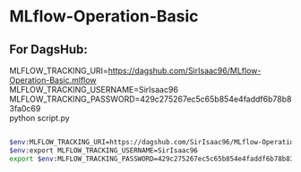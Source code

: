# MLflow-Operation-Basic



## For DagsHub:

MLFLOW_TRACKING_URI=https://dagshub.com/SirIsaac96/MLflow-Operation-Basic.mlflow \
MLFLOW_TRACKING_USERNAME=SirIsaac96 \
MLFLOW_TRACKING_PASSWORD=429c275267ec5c65b854e4faddf6b78b83fa0c69 \
python script.py


```bash

$env:MLFLOW_TRACKING_URI=https://dagshub.com/SirIsaac96/MLflow-Operation-Basic.mlflow
$env:export MLFLOW_TRACKING_USERNAME=SirIsaac96
export $env:MLFLOW_TRACKING_PASSWORD=429c275267ec5c65b854e4faddf6b78b83fa0c69


```